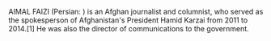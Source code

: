AIMAL FAIZI (Persian: ) is an Afghan journalist and columnist, who served as the spokesperson of Afghanistan's President Hamid Karzai from 2011 to 2014.[1] He was also the director of communications to the government.
